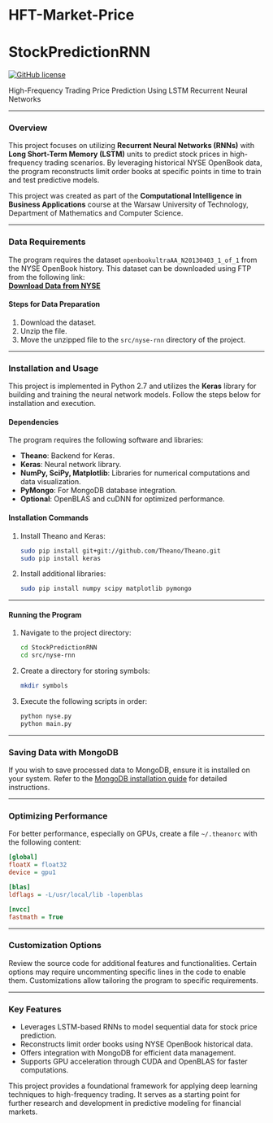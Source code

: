 # HFT-Market-Price






# StockPredictionRNN  

[![GitHub license](https://img.shields.io/github/license/mashape/apistatus.svg)](https://raw.githubusercontent.com/dzitkowskik/StockPredictionRNN/master/LICENSE)  

High-Frequency Trading Price Prediction Using LSTM Recurrent Neural Networks  

---

### **Overview**  

This project focuses on utilizing **Recurrent Neural Networks (RNNs)** with **Long Short-Term Memory (LSTM)** units to predict stock prices in high-frequency trading scenarios. By leveraging historical NYSE OpenBook data, the program reconstructs limit order books at specific points in time to train and test predictive models. 

This project was created as part of the **Computational Intelligence in Business Applications** course at the Warsaw University of Technology, Department of Mathematics and Computer Science.

---

### **Data Requirements**  

The program requires the dataset `openbookultraAA_N20130403_1_of_1` from the NYSE OpenBook history. This dataset can be downloaded using FTP from the following link:  
**[Download Data from NYSE](ftp://ftp.nyxdata.com/Historical%20Data%20Samples/TAQ%20NYSE%20OpenBook/)**  

#### **Steps for Data Preparation**  
1. Download the dataset.  
2. Unzip the file.  
3. Move the unzipped file to the `src/nyse-rnn` directory of the project.

---

### **Installation and Usage**  

This project is implemented in Python 2.7 and utilizes the **Keras** library for building and training the neural network models. Follow the steps below for installation and execution.

#### **Dependencies**  

The program requires the following software and libraries:  
- **Theano**: Backend for Keras.  
- **Keras**: Neural network library.  
- **NumPy, SciPy, Matplotlib**: Libraries for numerical computations and data visualization.  
- **PyMongo**: For MongoDB database integration.  
- **Optional**: OpenBLAS and cuDNN for optimized performance.

#### **Installation Commands**  

1. Install Theano and Keras:  
   ```bash
   sudo pip install git+git://github.com/Theano/Theano.git
   sudo pip install keras
   ```

2. Install additional libraries:  
   ```bash
   sudo pip install numpy scipy matplotlib pymongo
   ```

---

#### **Running the Program**  

1. Navigate to the project directory:  
   ```bash
   cd StockPredictionRNN
   cd src/nyse-rnn
   ```

2. Create a directory for storing symbols:  
   ```bash
   mkdir symbols
   ```

3. Execute the following scripts in order:  
   ```bash
   python nyse.py
   python main.py
   ```

---

### **Saving Data with MongoDB**  

If you wish to save processed data to MongoDB, ensure it is installed on your system. Refer to the [MongoDB installation guide](https://www.mongodb.com/docs/manual/tutorial/install-mongodb-on-ubuntu/) for detailed instructions.

---

### **Optimizing Performance**  

For better performance, especially on GPUs, create a file `~/.theanorc` with the following content:  

```ini
[global]
floatX = float32
device = gpu1

[blas]
ldflags = -L/usr/local/lib -lopenblas

[nvcc]
fastmath = True
```

---

### **Customization Options**  

Review the source code for additional features and functionalities. Certain options may require uncommenting specific lines in the code to enable them. Customizations allow tailoring the program to specific requirements.

---

### **Key Features**  

- Leverages LSTM-based RNNs to model sequential data for stock price prediction.  
- Reconstructs limit order books using NYSE OpenBook historical data.  
- Offers integration with MongoDB for efficient data management.  
- Supports GPU acceleration through CUDA and OpenBLAS for faster computations.  

This project provides a foundational framework for applying deep learning techniques to high-frequency trading. It serves as a starting point for further research and development in predictive modeling for financial markets.  
